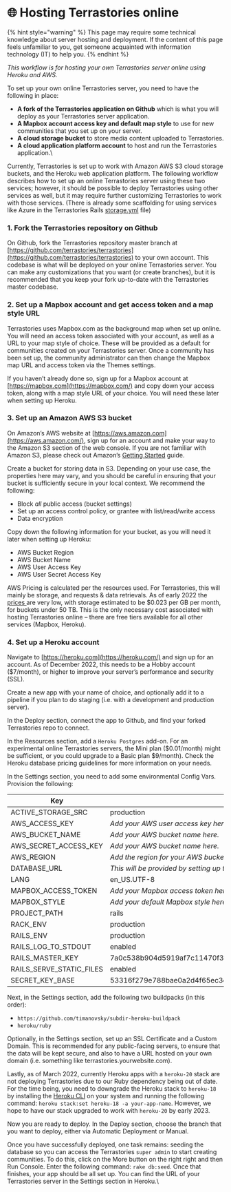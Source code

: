 # 🌐 Hosting Terrastories online

{% hint style="warning" %}
This page may require some technical knowledge about server hosting and deployment. If the content of this page feels unfamiliar to you, get someone acquainted with information technology (IT) to help you.
{% endhint %}

_This workflow is for hosting your own Terrastories server online using Heroku and AWS._

To set up your own online Terrastories server, you need to have the following in place:

* **A fork of the Terrastories application on Github** which is what you will deploy as your Terrastories server application.
* **A Mapbox account access key and default map style** to use for new communities that you set up on your server.
* **A cloud storage bucket** to store media content uploaded to Terrastories.
* **A cloud application platform account** to host and run the Terrastories application.\


Currently, Terrastories is set up to work with Amazon AWS S3 cloud storage buckets, and the Heroku web application platform. The following workflow describes how to set up an online Terrastories server using these two services; however, it should be possible to deploy Terrastories using other services as well, but it may require further customizing Terrastories to work with those services. (There is already some scaffolding for using services like Azure in the Terrastories Rails [storage.yml](https://github.com/Terrastories/terrastories/blob/master/rails/config/storage.yml) file)

### 1. Fork the Terrastories repository on Github <a href="#_oudfmiq0in7h" id="_oudfmiq0in7h"></a>

On Github, fork the Terrastories repository master branch at [https://github.com/terrastories/terrastories](https://github.com/terrastories/terrastories) to your own account. This codebase is what will be deployed on your online Terrastories server. You can make any customizations that you want (or create branches), but it is recommended that you keep your fork up-to-date with the Terrastories master codebase.

### 2. Set up a Mapbox account and get access token and a map style URL <a href="#_8m0149ljf3eq" id="_8m0149ljf3eq"></a>

Terrastories uses Mapbox.com as the background map when set up online. You will need an access token associated with your account, as well as a URL to your map style of choice. These will be provided as a default for communities created on your Terrastories server. Once a community has been set up, the community administrator can then change the Mapbox map URL and access token via the Themes settings.

If you haven’t already done so, sign up for a Mapbox account at [https://mapbox.com](https://mapbox.com/) and copy down your access token, along with a map style URL of your choice. You will need these later when setting up Heroku.

### 3. Set up an Amazon AWS S3 bucket <a href="#_pkbmzjxz4c6d" id="_pkbmzjxz4c6d"></a>

On Amazon’s AWS website at [https://aws.amazon.com](https://aws.amazon.com/), sign up for an account and make your way to the Amazon S3 section of the web console. If you are not familiar with Amazon S3, please check out Amazon’s [Getting Started](https://aws.amazon.com/s3/getting-started/) guide.

Create a bucket for storing data in S3. Depending on your use case, the properties here may vary, and you should be careful in ensuring that your bucket is sufficiently secure in your local context. We recommend the following:

* Block _all_ public access (bucket settings)
* Set up an access control policy, or grantee with list/read/write access
* Data encryption

Copy down the following information for your bucket, as you will need it later when setting up Heroku:

* AWS Bucket Region
* AWS Bucket Name
* AWS User Access Key
* AWS User Secret Access Key

AWS Pricing is calculated per the resources used. For Terrastories, this will mainly be storage, and requests & data retrievals. As of early 2022 the [prices ](https://aws.amazon.com/s3/pricing/)are very low, with storage estimated to be $0.023 per GB per month, for buckets under 50 TB. This is the only necessary cost associated with hosting Terrastories online – there are free tiers available for all other services (Mapbox, Heroku).

### 4. Set up a Heroku account <a href="#_v94upnqk8vy3" id="_v94upnqk8vy3"></a>

Navigate to [https://heroku.com](https://heroku.com/) and sign up for an account. As of December 2022, this needs to be a Hobby account ($7/month), or higher to improve your server’s performance and security (SSL).

Create a new app with your name of choice, and optionally add it to a pipeline if you plan to do staging (i.e. with a development and production server).

In the Deploy section, connect the app to Github, and find your forked Terrastories repo to connect.

In the Resources section, add a `Heroku Postgres` add-on. For an experimental online Terrastories servers, the Mini plan ($0.01/month) might be sufficient, or you could upgrade to a Basic plan $9/month). Check the Heroku database pricing guidelines for more information on your needs.

In the Settings section, you need to add some environmental Config Vars. Provision the following:

| Key                         | Value                                                                                                                            |
| --------------------------- | -------------------------------------------------------------------------------------------------------------------------------- |
| ACTIVE\_STORAGE\_SRC        | production                                                                                                                       |
| AWS\_ACCESS\_KEY            | _Add your AWS user access key here._                                                                                             |
| AWS\_BUCKET\_NAME           | _Add your AWS bucket name here._                                                                                                 |
| AWS\_SECRET\_ACCESS\_KEY    | _Add your AWS bucket name here._                                                                                                 |
| AWS\_REGION                 | _Add the region for your AWS bucket name here._                                                                                  |
| DATABASE\_URL               | _This will be provided by setting up the Heroku Postgres add-on._                                                                |
| LANG                        | en\_US.UTF-8                                                                                                                     |
| MAPBOX\_ACCESS\_TOKEN       | _Add your Mapbox access token here_                                                                                              |
| MAPBOX\_STYLE               | _Add your default Mapbox style here._                                                                                            |
| PROJECT\_PATH               | rails                                                                                                                            |
| RACK\_ENV                   | production                                                                                                                       |
| RAILS\_ENV                  | production                                                                                                                       |
| RAILS\_LOG\_TO\_STDOUT      | enabled                                                                                                                          |
| RAILS\_MASTER\_KEY          | 7a0c538b904d5919af7c11470f3b7a4b                                                                                                 |
| RAILS\_SERVE\_STATIC\_FILES | enabled                                                                                                                          |
| SECRET\_KEY\_BASE           | 53316f279e788bae0a2d4f65ec3e213368e216a9ce18757e5305eb854dee98be34dc1f160b6a165832797be1f699a66d4109fd7f719888cbf920e6196fb18500 |

Next, in the Settings section, add the following two buildpacks (in this order):

* `https://github.com/timanovsky/subdir-heroku-buildpack`
* `heroku/ruby`

Optionally, in the Settings section, set up an SSL Certificate and a Custom Domain. This is recommended for any public-facing servers, to ensure that the data will be kept secure, and also to have a URL hosted on your own domain (i.e. something like terrastories.yourwebsite.com).

Lastly, as of March 2022, currently Heroku apps with a `heroku-20` stack are not deploying Terrastories due to our Ruby dependency being out of date. For the time being, you need to downgrade the Heroku stack to `heroku-18` by installing the [Heroku CLI](https://devcenter.heroku.com/articles/heroku-cli) on your system and running the following command: `heroku stack:set heroku-18 -a your-app-name`. However, we hope to have our stack upgraded to work with `heroku-20` by early 2023.

Now you are ready to deploy. In the Deploy section, choose the branch that you want to deploy, either via Automatic Deployment or Manual.

Once you have successfully deployed, one task remains: seeding the database so you can access the Terrastories `super admin` to start creating communities. To do this, click on the More button on the right right and then Run Console. Enter the following command: `rake db:seed`. Once that finishes, your app should be all set up. You can find the URL of your Terrastories server in the Settings section in Heroku.\
